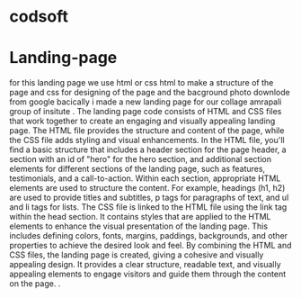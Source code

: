 # codsoft 
# Landing-page
for this landing page we use html or css html to make a structure of the page and css for designing of the page and the bacground photo downlode from google bacically i made a new landing page for our collage amrapali group of insitute .
The landing page code consists of HTML and CSS files that work together to create an engaging and visually appealing landing page.
The HTML file provides the structure and content of the page, while the CSS file adds styling and visual enhancements.
In the HTML file, you'll find a basic structure that includes a header section for the page header, a section with an id of "hero" for the hero section, and additional section elements for different sections of the landing page, such as features, testimonials, and a call-to-action. Within each section, appropriate HTML elements are used to structure the content.
For example, headings (h1, h2) are used to provide titles and subtitles, p tags for paragraphs of text, and ul and li tags for lists. The CSS file is linked to the HTML file using the link tag within the head section. 
It contains styles that are applied to the HTML elements to enhance the visual presentation of the landing page.
This includes defining colors, fonts, margins, paddings, backgrounds, and other properties to achieve the desired look and feel. 
By combining the HTML and CSS files, the landing page is created, giving a cohesive and visually appealing design.
It provides a clear structure, readable text, and visually appealing elements to engage visitors and guide them through the content on the page. .
